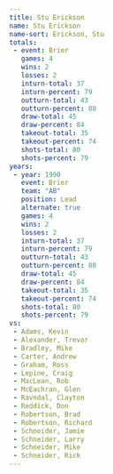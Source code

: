 ```yaml
---
title: Stu Erickson
name: Stu Erickson
name-sort: Erickson, Stu
totals:
 - event: Brier
   games: 4
   wins: 2
   losses: 2
   inturn-total: 37
   inturn-percent: 79
   outturn-total: 43
   outturn-percent: 80
   draw-total: 45
   draw-percent: 84
   takeout-total: 35
   takeout-percent: 74
   shots-total: 80
   shots-percent: 79
years:
 - year: 1990
   event: Brier
   team: "AB"
   position: Lead
   alternate: true
   games: 4
   wins: 2
   losses: 2
   inturn-total: 37
   inturn-percent: 79
   outturn-total: 43
   outturn-percent: 80
   draw-total: 45
   draw-percent: 84
   takeout-total: 35
   takeout-percent: 74
   shots-total: 80
   shots-percent: 79
vs:
 - Adams, Kevin
 - Alexander, Trevor
 - Bradley, Mike
 - Carter, Andrew
 - Graham, Ross
 - Lepine, Craig
 - MacLean, Rob
 - McEachran, Glen
 - Ravndal, Clayton
 - Reddick, Don
 - Robertson, Brad
 - Robertson, Richard
 - Schneider, Jamie
 - Schneider, Larry
 - Schneider, Mike
 - Schneider, Rick
---
```

